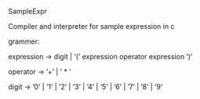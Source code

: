 SampleExpr

Compiler and interpreter for sample expression in c

grammer:

expression → digit | ’(’ expression operator expression ’)’

operator → ’+’ | ’ * ’

digit → ’0’ | ’1’ | ’2’ | ’3’ | ’4’ | ’5’ | ’6’ | ’7’ | ’8’ | ’9’

